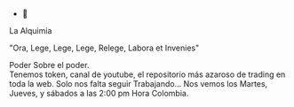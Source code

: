 - 👋  
   
La Alquimia

"Ora, Lege, Lege, Lege, Relege, Labora et Invenies"


Poder Sobre el poder.  
Tenemos token, canal de youtube, el repositorio más azaroso de trading en toda la web.
Solo nos falta seguir Trabajando...
Nos vemos los Martes, Jueves, y sábados a las 2:00 pm Hora Colombia.








